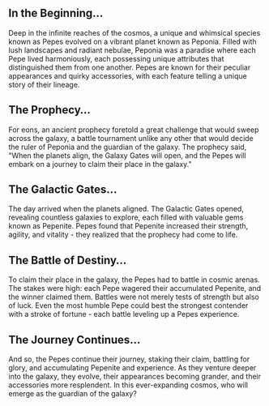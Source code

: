 ## In the Beginning…

Deep in the infinite reaches of the cosmos, a unique and whimsical species known as Pepes evolved on a vibrant planet known as Peponia. Filled with lush landscapes and radiant nebulae, Peponia was a paradise where each Pepe lived harmoniously, each possessing unique attributes that distinguished them from one another. Pepes are known for their peculiar appearances and quirky accessories, with each feature telling a unique story of their lineage.

## The Prophecy…

For eons, an ancient prophecy foretold a great challenge that would sweep across the galaxy, a battle tournament unlike any other that would decide the ruler of Peponia and the guardian of the galaxy. The prophecy said, "When the planets align, the Galaxy Gates will open, and the Pepes will embark on a journey to claim their place in the galaxy."

## The Galactic Gates…

The day arrived when the planets aligned. The Galactic Gates opened, revealing countless galaxies to explore, each filled with valuable gems known as Pepenite. Pepes found that Pepenite increased their strength, agility, and vitality - they realized that the prophecy had come to life.

## The Battle of Destiny…

To claim their place in the galaxy, the Pepes had to battle in cosmic arenas. The stakes were high: each Pepe wagered their accumulated Pepenite, and the winner claimed them. Battles were not merely tests of strength but also of luck. Even the most humble Pepe could best the strongest contender with a stroke of fortune - each battle leveling up a Pepes experience. 

## The Journey Continues…

And so, the Pepes continue their journey, staking their claim, battling for glory, and accumulating Pepenite and experience. As they venture deeper into the galaxy, they evolve, their appearances becoming grander, and their accessories more resplendent. In this ever-expanding cosmos, who will emerge as the guardian of the galaxy?
